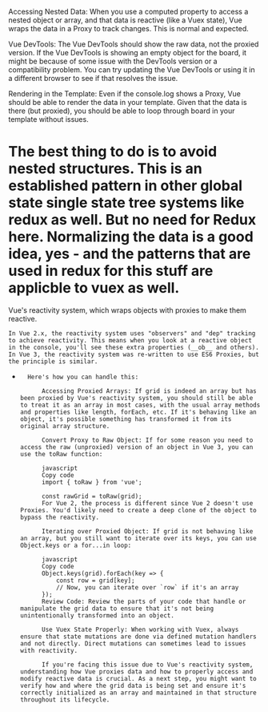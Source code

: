 Accessing Nested Data: When you use a computed property to access a nested object or array, and that data is reactive (like a Vuex state), Vue wraps the data in a Proxy to track changes. This is normal and expected.

Vue DevTools: The Vue DevTools should show the raw data, not the proxied version. If the Vue DevTools is showing an empty object for the board, it might be because of some issue with the DevTools version or a compatibility problem. You can try updating the Vue DevTools or using it in a different browser to see if that resolves the issue.

Rendering in the Template: Even if the console.log shows a Proxy, Vue should be able to render the data in your template. Given that the data is there (but proxied), you should be able to loop through board in your template without issues.

#    The best thing to do is to avoid nested structures. This is an established pattern in other global state single state tree systems like redux as well. But no need for Redux here. Normalizing the data is a good idea, yes - and the patterns that are used in redux for this stuff are applicble to vuex as well.


Vue's reactivity system, which wraps objects with proxies to make them reactive.

    In Vue 2.x, the reactivity system uses "observers" and "dep" tracking to achieve reactivity. This means when you look at a reactive object in the console, you'll see these extra properties (__ob__ and others). In Vue 3, the reactivity system was re-written to use ES6 Proxies, but the principle is similar.

-       Here's how you can handle this:

            Accessing Proxied Arrays: If grid is indeed an array but has been proxied by Vue's reactivity system, you should still be able to treat it as an array in most cases, with the usual array methods and properties like length, forEach, etc. If it's behaving like an object, it's possible something has transformed it from its original array structure.

            Convert Proxy to Raw Object: If for some reason you need to access the raw (unproxied) version of an object in Vue 3, you can use the toRaw function:

            javascript
            Copy code
            import { toRaw } from 'vue';

            const rawGrid = toRaw(grid);
            For Vue 2, the process is different since Vue 2 doesn't use Proxies. You'd likely need to create a deep clone of the object to bypass the reactivity.

            Iterating over Proxied Object: If grid is not behaving like an array, but you still want to iterate over its keys, you can use Object.keys or a for...in loop:

            javascript
            Copy code
            Object.keys(grid).forEach(key => {
                const row = grid[key];
                // Now, you can iterate over `row` if it's an array
            });
            Review Code: Review the parts of your code that handle or manipulate the grid data to ensure that it's not being unintentionally transformed into an object.

            Use Vuex State Properly: When working with Vuex, always ensure that state mutations are done via defined mutation handlers and not directly. Direct mutations can sometimes lead to issues with reactivity.

            If you're facing this issue due to Vue's reactivity system, understanding how Vue proxies data and how to properly access and modify reactive data is crucial. As a next step, you might want to verify how and where the grid data is being set and ensure it's correctly initialized as an array and maintained in that structure throughout its lifecycle.